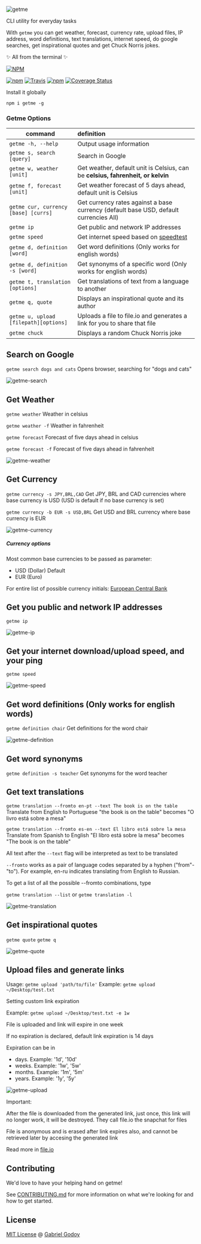 ![getme](./getme-sm.png)

CLI utility for everyday tasks

With `getme` you can get weather, forecast, currency rate, upload files, IP address, word definitions, text translations, internet speed, do google searches, get inspirational quotes and get Chuck Norris jokes. 

✨ All from the terminal ✨ 

[![NPM](https://nodei.co/npm/getme.png?downloads=true)](https://nodei.co/npm/getme/)

[![npm](https://img.shields.io/npm/v/getme.svg)](https://www.npmjs.com/package/getme)
[![Travis](https://img.shields.io/travis/gabrielgodoy/getme.svg)]()
[![npm](https://img.shields.io/npm/dm/getme.svg)]()
[![Coverage Status](https://coveralls.io/repos/github/gabrielgodoy/getme/badge.svg?branch=master)](https://coveralls.io/github/gabrielgodoy/getme?branch=master)

Install it globally 

`npm i getme -g`

### Getme Options

| command                               | definition                                                                                  |
| --------------------------------------| :-------------------------------------------------------------------------------------------|
|`getme -h, --help`                     | Output usage information                                                                    |
|`getme s, search [query]`              | Search in Google                                                                            |
|`getme w, weather [unit]`              | Get weather, default unit is Celsius, can be **celsius, fahrenheit, or kelvin**             |
|`getme f, forecast [unit]`             | Get weather forecast of 5 days ahead, default unit is Celsius                               |
|`getme cur, currency [base] [currs]`   | Get currency rates against a base currency (default base USD, default currencies All)       |
|`getme ip`                             | Get public and network IP addresses                                                         |
|`getme speed`                          | Get internet speed based on [speedtest](http://www.speedtest.net/)                          |
|`getme d, definition [word]`           | Get word definitions (Only works for english words)                                         |
|`getme d, definition -s [word]`        | Get synonyms of a specific word (Only works for english words)                              |
|`getme t, translation [options]`       | Get translations of text from a language to another                                         |
|`getme q, quote`                       | Displays an inspirational quote and its author                                              |
|`getme u, upload [filepath][options]`  | Uploads a file to file.io and generates a link for you to share that file                   |
|`getme chuck`                          | Displays a random Chuck Norris joke                                                         |


## Search on Google
`getme search dogs and cats` Opens browser, searching for "dogs and cats"

![getme-search](./gifs/getme-search.gif)

## Get Weather
`getme weather` Weather in celsius

`getme weather -f` Weather in fahrenheit

`getme forecast` Forecast of five days ahead in celsius

`getme forecast -f` Forecast of five days ahead in fahrenheit

![getme-weather](./gifs/getme-weather.gif)

## Get Currency
`getme currency -s JPY,BRL,CAD` Get JPY, BRL and CAD currencies where base currency is USD (USD is default if no base currency is set)

`getme currency -b EUR -s USD,BRL` Get USD and BRL currency where base currency is EUR

![getme-currency](./gifs/getme-currency.gif)

##### Currency options
Most common base currencies to be passed as parameter:
- USD (Dollar) Default
- EUR (Euro)

For entire list of possible currency initials: 
[European Central Bank](http://www.ecb.europa.eu/stats/exchange/eurofxref/html/index.en.html)


## Get you public and network IP addresses
`getme ip`

![getme-ip](./gifs/getme-ip.gif)

## Get your internet download/upload speed, and your ping
`getme speed`

![getme-speed](./gifs/getme-speed.gif)

## Get word definitions (Only works for english words)
`getme definition chair` Get definitions for the word chair

![getme-definition](./gifs/getme-definition.gif)

## Get word synonyms
`getme definition -s teacher` Get synonyms for the word teacher


## Get text translations
`getme translation --fromto en-pt --text The book is on the table` Translate from English to Portuguese "the book is on the table" becomes "O livro está sobre a mesa"

`getme translation --fromto es-en --text El libro está sobre la mesa` Translate from Spanish to English "El libro está sobre la mesa" becomes "The book is on the table"

All text after the `--text` flag will be interpreted as text to be translated

`--fromto` works as a pair of language codes separated by a hyphen ("from"-"to"). For example, en-ru indicates translating from English to Russian.

To get a list of all the possible --fromto combinations, type

`getme translation --list` or `getme translation -l`


![getme-translation](./gifs/getme-translation.gif)

## Get inspirational quotes
`getme quote`
`getme q`

![getme-quote](./gifs/getme-quote.gif)

## Upload files and generate links

Usage:
`getme upload 'path/to/file'`
Example: `getme upload ~/Desktop/test.txt`

Setting custom link expiration

Example: `getme upload ~/Desktop/test.txt -e 1w`

File is uploaded and link will expire in one week

If no expiration is declared, default link expiration is 14 days

Expiration can be in 
- days. Example: '1d', '10d'
- weeks. Example: '1w', '5w'
- months. Example: '1m', '5m'
- years. Example: '1y', '5y'

![getme-upload](./gifs/getme-upload.gif)

Important:

After the file is downloaded from the generated link, just once, this link will no longer work, it will be destroyed. They call file.io the snapchat for files 

File is anonymous and is erased after link expires also, and cannot be retrieved later by accesing the generated link

Read more in [file.io](https://www.file.io/)


## Contributing

We'd love to have your helping hand on getme! 

See [CONTRIBUTING.md](https://github.com/gabrielgodoy/getme/blob/master/CONTRIBUTING.md) for more information on what we're looking for and how to get started.


## License

[MIT License](https://gabrielgodoy.mit-license.org/license.html) @ [Gabriel Godoy](https://github.com/gabrielgodoy)
